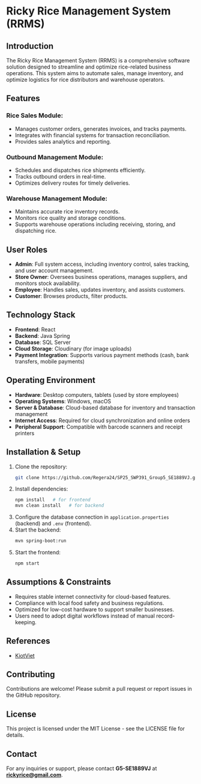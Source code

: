 # Ricky Rice Management System (RRMS)

## Introduction
The Ricky Rice Management System (RRMS) is a comprehensive software solution designed to streamline and optimize rice-related business operations. This system aims to automate sales, manage inventory, and optimize logistics for rice distributors and warehouse operators.

## Features
### Rice Sales Module:
- Manages customer orders, generates invoices, and tracks payments.
- Integrates with financial systems for transaction reconciliation.
- Provides sales analytics and reporting.

### Outbound Management Module:
- Schedules and dispatches rice shipments efficiently.
- Tracks outbound orders in real-time.
- Optimizes delivery routes for timely deliveries.

### Warehouse Management Module:
- Maintains accurate rice inventory records.
- Monitors rice quality and storage conditions.
- Supports warehouse operations including receiving, storing, and dispatching rice.

## User Roles
- **Admin**: Full system access, including inventory control, sales tracking, and user account management.
- **Store Owner**: Oversees business operations, manages suppliers, and monitors stock availability.
- **Employee**: Handles sales, updates inventory, and assists customers.
- **Customer**: Browses products, filter products.

## Technology Stack
- **Frontend**: React
- **Backend**: Java Spring
- **Database**: SQL Server
- **Cloud Storage**: Cloudinary (for image uploads)
- **Payment Integration**: Supports various payment methods (cash, bank transfers, mobile payments)

## Operating Environment
- **Hardware**: Desktop computers, tablets (used by store employees)
- **Operating Systems**: Windows, macOS
- **Server & Database**: Cloud-based database for inventory and transaction management
- **Internet Access**: Required for cloud synchronization and online orders
- **Peripheral Support**: Compatible with barcode scanners and receipt printers

## Installation & Setup
1. Clone the repository:
   ```sh
   git clone https://github.com/Regera24/SP25_SWP391_Group5_SE1889VJ.git
   ```
2. Install dependencies:
   ```sh
   npm install   # for frontend
   mvn clean install   # for backend
   ```
3. Configure the database connection in `application.properties` (backend) and `.env` (frontend).
4. Start the backend:
   ```sh
   mvn spring-boot:run
   ```
5. Start the frontend:
   ```sh
   npm start
   ```

## Assumptions & Constraints
- Requires stable internet connectivity for cloud-based features.
- Compliance with local food safety and business regulations.
- Optimized for low-cost hardware to support smaller businesses.
- Users need to adopt digital workflows instead of manual record-keeping.

## References
- [KiotViet](https://www.kiotviet.vn/)

## Contributing
Contributions are welcome! Please submit a pull request or report issues in the GitHub repository.

## License
This project is licensed under the MIT License - see the LICENSE file for details.

## Contact
For any inquiries or support, please contact **G5-SE1889VJ** at **rickyrice@gmail.com**.

